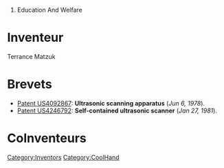 1.  Education And Welfare

Inventeur
=========

Terrance Matzuk

Brevets
=======

-   [Patent US4092867](Patent_US4092867 "wikilink"): **Ultrasonic
    scanning apparatus** (*Jun 6, 1978*).
-   [Patent US4246792](Patent_US4246792 "wikilink"): **Self-contained
    ultrasonic scanner** (*Jan 27, 1981*).

CoInventeurs
============

<Category:Inventors> <Category:CoolHand>
